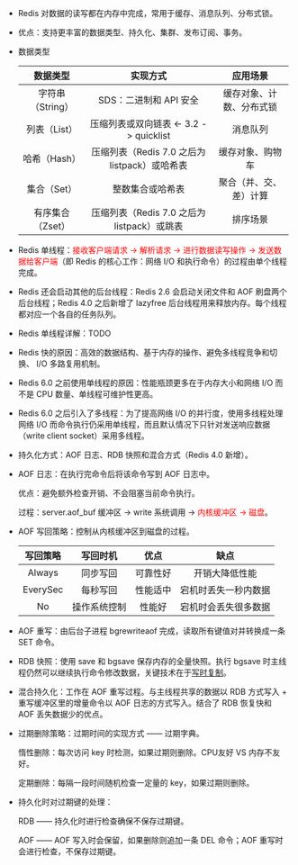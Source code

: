 - Redis 对数据的读写都在内存中完成，常用于缓存、消息队列、分布式锁。

- 优点：支持更丰富的数据类型、持久化、集群、发布订阅、事务。

- 数据类型

  |     数据类型     |                   实现方式                   |         应用场景         |
  | :--------------: | :------------------------------------------: | :----------------------: |
  | 字符串（String） |            SDS：二进制和 API 安全            | 缓存对象、计数、分布式锁 |
  |   列表（List）   |    压缩列表或双向链表 <- 3.2 -> quicklist    |         消息队列         |
  |   哈希（Hash）   | 压缩列表（Redis 7.0 之后为listpack）或哈希表 |     缓存对象、购物车     |
  |   集合（Set）    |               整数集合或哈希表               |  聚合（并、交、差）计算  |
  | 有序集合（Zset） |  压缩列表（Redis 7.0 之后为listpack）或跳表  |         排序场景         |

- Redis 单线程：<font color=red>接收客户端请求 -> 解析请求 -> 进行数据读写操作 -> 发送数据给客户端</font>（即 Redis 的核心工作：网络 I/O 和执行命令）的过程由单个线程完成。

- Redis 还会启动其他的后台线程：Redis 2.6 会启动关闭文件和 AOF 刷盘两个后台线程；Redis 4.0 之后新增了 lazyfree 后台线程用来释放内存。每个线程都对应一个各自的任务队列。

- Redis 单线程详解：TODO

- Redis 快的原因：高效的数据结构、基于内存的操作、避免多线程竞争和切换、 I/O 多路复用机制。

- Redis 6.0 之前使用单线程的原因：性能瓶颈更多在于内存大小和网络 I/O 而不是 CPU 数量、单线程可维护性更高。

- Redis 6.0 之后引入了多线程：为了提高网络 I/O 的并行度，使用多线程处理网络 I/O 而命令执行仍采用单线程，而且默认情况下只针对发送响应数据（write client socket）采用多线程。

- 持久化方式：AOF 日志、RDB 快照和混合方式（Redis 4.0 新增）。

- AOF 日志：在执行完命令后将该命令写到 AOF 日志中。

  优点：避免额外检查开销、不会阻塞当前命令执行。

  过程：server.aof_buf 缓冲区 -> write 系统调用 -> <font color=red>内核缓冲区 -> 磁盘</font>。

- AOF 写回策略：控制从内核缓冲区到磁盘的过程。

  | 写回策略 |   写回时机   |   优点   |         缺点         |
  | :------: | :----------: | :------: | :------------------: |
  |  Always  |   同步写回   | 可靠性好 |    开销大降低性能    |
  | EverySec |   每秒写回   | 性能适中 | 宕机时丢失一秒内数据 |
  |    No    | 操作系统控制 |  性能好  | 宕机时会丢失很多数据 |

- AOF 重写：由后台子进程 bgrewriteaof 完成，读取所有键值对并转换成一条 SET 命令。

- RDB 快照：使用 save 和 bgsave 保存内存的全量快照。执行 bgsave 时主线程仍然可以继续执行命令修改数据，关键技术在于[写时复制](https://imageslr.com/2020/copy-on-write.html)。

- 混合持久化：工作在 AOF 重写过程。与主线程共享的数据以 RDB 方式写入 + 重写缓冲区里的增量命令以 AOF 日志的方式写入。结合了 RDB 恢复快和 AOF 丢失数据少的优点。

- 过期删除策略：过期时间的实现方式 —— 过期字典。

  惰性删除：每次访问 key 时检测，如果过期则删除。CPU友好 VS 内存不友好。

  定期删除：每隔一段时间随机检查一定量的 key，如果过期则删除。

- 持久化时对过期键的处理：

  RDB —— 持久化时进行检查确保不保存过期键。

  AOF —— AOF 写入时会保留，如果删除则追加一条 DEL 命令；AOF 重写时会进行检查，不保存过期键。

